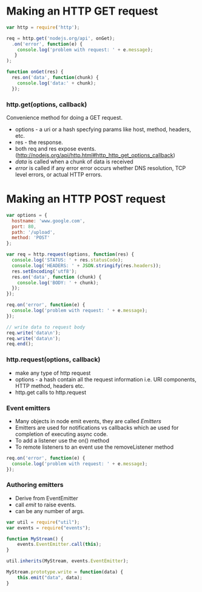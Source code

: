 # Making an HTTP GET request

```javascript
var http = require('http');

req = http.get('nodejs.org/api', onGet);
  .on('error', function(e) {
    console.log('problem with request: ' + e.message);
   }
);

function onGet(res) {
  res.on('data', function(chunk) {
    console.log('data:' + chunk);
  });
```

### http.get(options, callback)
Convenience method for doing a GET request.

* options - a uri or a hash specfying params like host, method, headers, etc.
* res - the response. 
* both req and res expose events. (http://nodejs.org/api/http.html#http_http_get_options_callback)
* _data_ is called when a chunk of data is received
* _error_ is called if any error error occurs whether DNS resolution, TCP level errors, or actual HTTP errors.

# Making an HTTP POST request

```javascript
var options = {
  hostname: 'www.google.com',
  port: 80,
  path: '/upload',
  method: 'POST'
};

var req = http.request(options, function(res) {
  console.log('STATUS: ' + res.statusCode);
  console.log('HEADERS: ' + JSON.stringify(res.headers));
  res.setEncoding('utf8');
  res.on('data', function (chunk) {
    console.log('BODY: ' + chunk);
  });
});

req.on('error', function(e) {
  console.log('problem with request: ' + e.message);
});

// write data to request body
req.write('data\n');
req.write('data\n');
req.end();
```

### http.request(options, callback)
* make any type of http request
* options - a hash contain all the request information i.e. URI components, HTTP method, headers etc.
* http.get calls to http.request


### Event emitters

* Many objects in node emit events, they are called _Emitters_
* Emitters are used for notifications vs callbacks which ae used for completion of executing async code.
* To add a listener use the on() method
* To remote listeners to an event use the removeListener method 

```javascript
req.on('error', function(e) {
  console.log('problem with request: ' + e.message);
});
```
### Authoring emitters

* Derive from EventEmitter
* call _emit_ to raise events.
* can be any number of args.

```javascript
var util = require("util");
var events = require("events");

function MyStream() {
    events.EventEmitter.call(this);
}

util.inherits(MyStream, events.EventEmitter);

MyStream.prototype.write = function(data) {
    this.emit("data", data);
}
```


